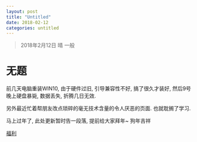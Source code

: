 ```yaml
---
layout: post
title: "Untitled"
date: 2018-02-12
categories: untitled
---
```

> 2018年2月12日 晴 一般

# 无题

前几天电脑重装WIN10, 由于硬件过旧, 引导兼容性不好, 搞了很久才装好, 然后9号晚上硬盘暴毙, 数据丢失, 折腾几日无效.

另外最近忙着帮朋友改点琐碎的毫无技术含量的令人厌恶的页面. 也就耽搁了学习.

马上过年了, 此处更新暂时告一段落, 提前给大家拜年~ 狗年吉祥

[福利](https://www.whidy.net/demos/memory/)